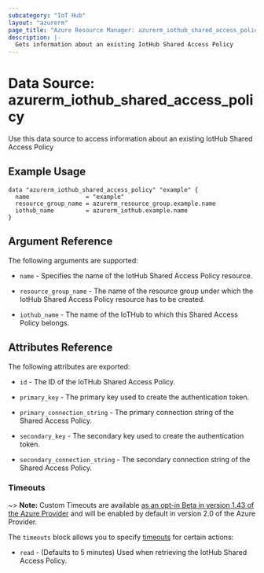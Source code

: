 ```yaml
---
subcategory: "IoT Hub"
layout: "azurerm"
page_title: "Azure Resource Manager: azurerm_iothub_shared_access_policy"
description: |-
  Gets information about an existing IotHub Shared Access Policy
---
```


# Data Source: azurerm_iothub_shared_access_policy

Use this data source to access information about an existing IotHub Shared Access Policy

## Example Usage

```hcl
data "azurerm_iothub_shared_access_policy" "example" {
  name                = "example"
  resource_group_name = azurerm_resource_group.example.name
  iothub_name         = azurerm_iothub.example.name
}
```

## Argument Reference

The following arguments are supported:

* `name` - Specifies the name of the IotHub Shared Access Policy resource.

* `resource_group_name` - The name of the resource group under which the IotHub Shared Access Policy resource has to be created.

* `iothub_name` - The name of the IoTHub to which this Shared Access Policy belongs.

## Attributes Reference

The following attributes are exported:

* `id` - The ID of the IoTHub Shared Access Policy.

* `primary_key` - The primary key used to create the authentication token.

* `primary_connection_string` - The primary connection string of the Shared Access Policy.

* `secondary_key` - The secondary key used to create the authentication token.

* `secondary_connection_string` - The secondary connection string of the Shared Access Policy.
### Timeouts

~> **Note:** Custom Timeouts are available [as an opt-in Beta in version 1.43 of the Azure Provider](/docs/providers/azurerm/guides/2.0-beta.html) and will be enabled by default in version 2.0 of the Azure Provider.

The `timeouts` block allows you to specify [timeouts](https://www.terraform.io/docs/configuration/resources.html#timeouts) for certain actions:

* `read` - (Defaults to 5 minutes) Used when retrieving the IotHub Shared Access Policy.
